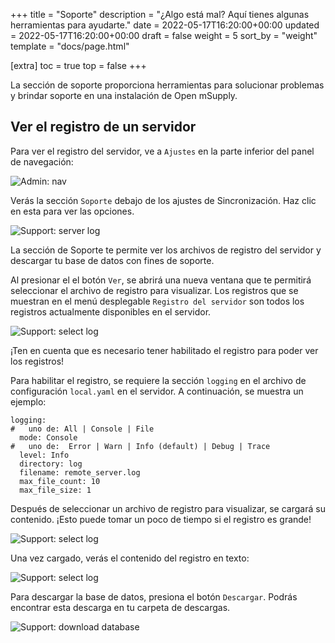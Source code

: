 +++
title = "Soporte"
description = "¿Algo está mal? Aquí tienes algunas herramientas para ayudarte."
date = 2022-05-17T16:20:00+00:00
updated = 2022-05-17T16:20:00+00:00
draft = false
weight = 5
sort_by = "weight"
template = "docs/page.html"

[extra]
toc = true
top = false
+++

La sección de soporte proporciona herramientas para solucionar problemas y brindar soporte en una instalación de Open mSupply.

## Ver el registro de un servidor

Para ver el registro del servidor, ve a `Ajustes` en la parte inferior del panel de navegación:

![Admin: nav](/docs/settings/images/admin_nav.png)

Verás la sección `Soporte` debajo de los ajustes de Sincronización. Haz clic en esta para ver las opciones.

![Support: server log](/docs/settings/images/support_server_log.png)

La sección de Soporte te permite ver los archivos de registro del servidor y descargar tu base de datos con fines de soporte.

Al presionar el el botón `Ver`, se abrirá una nueva ventana que te permitirá seleccionar el archivo de registro para visualizar. Los registros que se muestran en el menú desplegable `Registro del servidor` son todos los registros actualmente disponibles en el servidor.

![Support: select log](/docs/settings/images/support_select_log.png)

<div class="nota">¡Ten en cuenta que es necesario tener habilitado el registro para poder ver los registros!</div>

Para habilitar el registro, se requiere la sección `logging` en el archivo de configuración `local.yaml` en el servidor. A continuación, se muestra un ejemplo:

```
logging:
#   uno de: All | Console | File
  mode: Console
#   uno de:  Error | Warn | Info (default) | Debug | Trace
  level: Info
  directory: log
  filename: remote_server.log
  max_file_count: 10
  max_file_size: 1
```

Después de seleccionar un archivo de registro para visualizar, se cargará su contenido. ¡Esto puede tomar un poco de tiempo si el registro es grande!

![Support: select log](/docs/settings/images/support_log_loading.png)

Una vez cargado, verás el contenido del registro en texto:

![Support: select log](/docs/settings/images/support_log_contents.png)

Para descargar la base de datos, presiona el botón `Descargar`. Podrás encontrar esta descarga en tu carpeta de descargas.

![Support: download database](/docs/settings/images/download_database.png)
